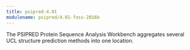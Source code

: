 ```yaml
---
title: psipred-4.01
modulename: psipred/4.01-foss-2016b
---
```

The PSIPRED Protein Sequence Analysis Workbench aggregates several UCL structure prediction methods into one location.
